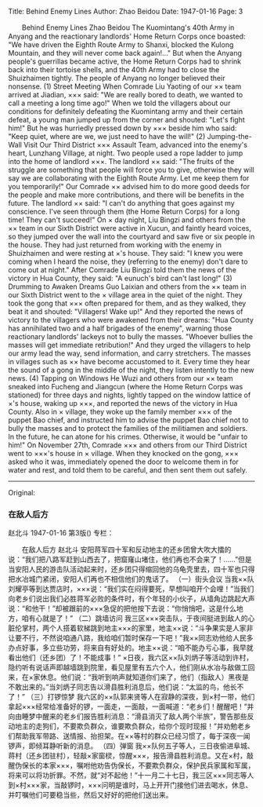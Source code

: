 Title: Behind Enemy Lines
Author: Zhao Beidou
Date: 1947-01-16
Page: 3

　　Behind Enemy Lines
    Zhao Beidou
    The Kuomintang's 40th Army in Anyang and the reactionary landlords' Home Return Corps once boasted: "We have driven the Eighth Route Army to Shanxi, blocked the Kulong Mountain, and they will never come back again!..." But when the Anyang people's guerrillas became active, the Home Return Corps had to shrink back into their tortoise shells, and the 40th Army had to close the Shuizhaimen tightly. The people of Anyang no longer believed their nonsense.
    (1) Street Meeting
    When Comrade Liu Yaoting of our ×× team arrived at Jiadian, ××× said: "We are really bored to death, we wanted to call a meeting a long time ago!" When we told the villagers about our conditions for definitely defeating the Kuomintang army and their certain defeat, a young man jumped up from the corner and shouted: "Let's fight him!" But he was hurriedly pressed down by ××× beside him who said: "Keep quiet, where are we, we just need to have the will!"
    (2) Jumping-the-Wall Visit
    Our Third District ××× Assault Team, advanced into the enemy's heart, Lunzhang Village, at night. Two people used a rope ladder to jump into the home of landlord ×××. The landlord ×× said: "The fruits of the struggle are something that people will force you to give, otherwise they will say we are collaborating with the Eighth Route Army. Let me keep them for you temporarily!" Our Comrade ×× advised him to do more good deeds for the people and make more contributions, and there will be benefits in the future. The landlord ×× said: "I can't do anything that goes against my conscience. I've seen through them (the Home Return Corps) for a long time! They can't succeed!"
    On × day night, Liu Bingzi and others from the ×× team in our Sixth District were active in Xucun, and faintly heard voices, so they jumped over the wall into the courtyard and saw five or six people in the house. They had just returned from working with the enemy in Shuizhaimen and were resting at ×'s house. They said: "I knew you were coming when I heard the noise, they (referring to the enemy) don't dare to come out at night." After Comrade Liu Bingzi told them the news of the victory in Hua County, they said: "A eunuch's bird can't last long!"
    (3) Drumming to Awaken Dreams
    Guo Laixian and others from the ×× team in our Sixth District went to the × village area in the quiet of the night. They took the gong that ××× often prepared for them, and as they walked, they beat it and shouted: "Villagers! Wake up!" And they reported the news of victory to the villagers who were awakened from their dreams: "Hua County has annihilated two and a half brigades of the enemy", warning those reactionary landlords' lackeys not to bully the masses. "Whoever bullies the masses will get immediate retribution!" And they urged the villagers to help our army lead the way, send information, and carry stretchers. The masses in villages such as ×× have become accustomed to it. Every time they hear the sound of a gong in the middle of the night, they listen intently to the new news.
    (4) Tapping on Windows
    He Wuzi and others from our ×× team sneaked into Fucheng and Jiangcun (where the Home Return Corps was stationed) for three days and nights, lightly tapped on the window lattice of ×'s house, waking up ×××, and reported the news of the victory in Hua County. Also in × village, they woke up the family member ××× of the puppet Bao chief, and instructed him to advise the puppet Bao chief not to bully the masses and to protect the families of the militiamen and soldiers. In the future, he can atone for his crimes. Otherwise, it would be "unfair to him!" On November 27th, Comrade ××× and others from our Third District went to ×××'s house in × village. When they knocked on the gong, ××× asked who it was, immediately opened the door to welcome them in for water and rest, and told them to be careful, and then sent them out safely.



<hr /> 

Original: 


### 在敌人后方
赵北斗
1947-01-16
第3版()
专栏：

　　在敌人后方
    赵北斗
    安阳蒋军四十军和反动地主的还乡团曾大吹大擂的说：“我们把八路军赶到山西去了，把窟窿山堵住，他们再也不会来了！……”但是当安阳人民的游击队活动起来时，还乡团只得缩回他的乌龟壳里去，四十军也只得把水冶城门紧闭，安阳人们再也不相信他们的鬼话了。
    （一）街头会议
    当我××队刘耀亭等到达贾店时，×××说：“我们实在闷得要死，早想叫咱开个会哩！”当我们向老乡们说出我们必胜蒋军必败的条件时，有个年轻的小伙子，从墙角边跳起大声说：“和他干！”却被跟前的×××急促的把他按下去说：“你悄悄吧，这是什么地方，咱有心就是了！”
    （二）跳墙访问
    我三区×××突击队，于夜间挺进到敌人的心脏伦掌村，两个人搭着软梯跳到地主×××的家里，地主××说：“斗争果实是人家非让要不行，不然说咱通八路，我给咱们暂时保存一下吧！”我××同志劝他给人民多办点好事，多立些功劳，将来自有好处的。地主××说：“咱不能办亏心事，我早就看出他们（还乡团）了！不能成事！”
    ×日夜，我六区××队刘炳子等活动到许村，隐约听有说话声即越墙跳到院里，看见屋里有五六个人，他们刚从水冶与敌做工回来，在×家休息。他们说：“我听到响声就知道你们来了，他们（指敌人）黑夜是不敢出来的。”当刘炳子同志告以滑县胜利消息后，他们说：“太监的鸟，他长不了！”
    （三）打锣惊梦
    我六区的××队郭来贤等人在寂静的深夜，到×村一带，他们拿起×××经常给准备好的锣，一面走，一面敲，一面喊道：“老乡们！醒醒吧！”并向由睡梦中醒来的老乡们报告胜利消息：“滑县消灭了敌人两个半旅”，警告那些反动地主的走狗们，不要欺负群众，谁要欺负群众，给你个现时现报！”并劝勉老乡们帮助我军带路、送情报、抬担架。在××等村的群众已经习惯了，每于深夜一闻锣声，即倾耳静听新的消息。
    （四）弹窗
    我××队何五子等人，三日夜偷进阜城、蒋村（还乡团驻村），轻敲×家窗棂，惊醒×××，报告滑县胜利消息。又在×村，敲醒伪保长的本家×××，嘱咐他劝告伪保长，不要欺负群众，保护民兵家属和军属，将来可以将功折罪。不然，就“对不起他！”十一月二十七日，我三区×××同志等人到×村×××家，当敲锣时，×××问明是谁时，马上开开门接他们进去喝水，休息、并叮嘱他们可要稳当些，然后又好好的把他们送出来。
